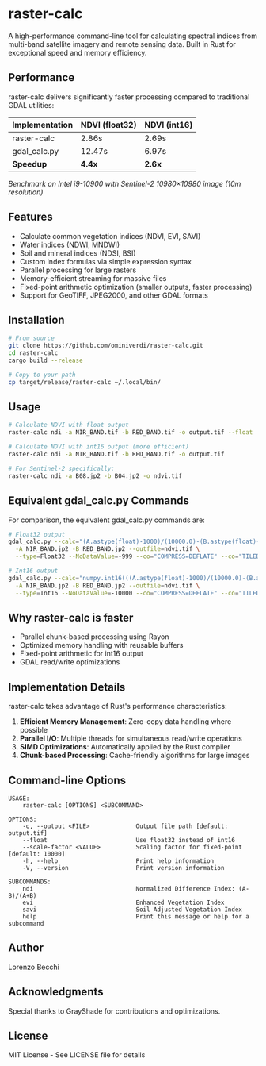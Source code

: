 # raster-calc

A high-performance command-line tool for calculating spectral indices from multi-band satellite imagery and remote sensing data. Built in Rust for exceptional speed and memory efficiency.

## Performance

raster-calc delivers significantly faster processing compared to traditional GDAL utilities:

| Implementation | NDVI (float32) | NDVI (int16) |
|----------------|---------------|--------------|
| raster-calc    | 2.86s         | 2.69s        |
| gdal_calc.py   | 12.47s        | 6.97s        |
| **Speedup**    | **4.4x**      | **2.6x**     |

*Benchmark on Intel i9-10900 with Sentinel-2 10980×10980 image (10m resolution)*

## Features

- Calculate common vegetation indices (NDVI, EVI, SAVI)
- Water indices (NDWI, MNDWI) 
- Soil and mineral indices (NDSI, BSI)
- Custom index formulas via simple expression syntax
- Parallel processing for large rasters
- Memory-efficient streaming for massive files
- Fixed-point arithmetic optimization (smaller outputs, faster processing)
- Support for GeoTIFF, JPEG2000, and other GDAL formats

## Installation

```bash
# From source
git clone https://github.com/ominiverdi/raster-calc.git
cd raster-calc
cargo build --release

# Copy to your path
cp target/release/raster-calc ~/.local/bin/
```

## Usage

```bash
# Calculate NDVI with float output
raster-calc ndi -a NIR_BAND.tif -b RED_BAND.tif -o output.tif --float

# Calculate NDVI with int16 output (more efficient)
raster-calc ndi -a NIR_BAND.tif -b RED_BAND.tif -o output.tif

# For Sentinel-2 specifically:
raster-calc ndi -a B08.jp2 -b B04.jp2 -o ndvi.tif
```

## Equivalent gdal_calc.py Commands

For comparison, the equivalent gdal_calc.py commands are:

```bash
# Float32 output
gdal_calc.py --calc="(A.astype(float)-1000)/(10000.0)-(B.astype(float)-1000)/(10000.0))/((A.astype(float)-1000)/(10000.0)+(B.astype(float)-1000)/(10000.0))" \
  -A NIR_BAND.jp2 -B RED_BAND.jp2 --outfile=ndvi.tif \
  --type=Float32 --NoDataValue=-999 --co="COMPRESS=DEFLATE" --co="TILED=YES"

# Int16 output  
gdal_calc.py --calc="numpy.int16(((A.astype(float)-1000)/(10000.0)-(B.astype(float)-1000)/(10000.0))/((A.astype(float)-1000)/(10000.0)+(B.astype(float)-1000)/(10000.0)) * 10000)" \
  -A NIR_BAND.jp2 -B RED_BAND.jp2 --outfile=ndvi.tif \
  --type=Int16 --NoDataValue=-10000 --co="COMPRESS=DEFLATE" --co="TILED=YES"
```

## Why raster-calc is faster

- Parallel chunk-based processing using Rayon
- Optimized memory handling with reusable buffers
- Fixed-point arithmetic for int16 output
- GDAL read/write optimizations

## Implementation Details

raster-calc takes advantage of Rust's performance characteristics:

1. **Efficient Memory Management**: Zero-copy data handling where possible
2. **Parallel I/O**: Multiple threads for simultaneous read/write operations
3. **SIMD Optimizations**: Automatically applied by the Rust compiler
4. **Chunk-based Processing**: Cache-friendly algorithms for large images

## Command-line Options

```
USAGE:
    raster-calc [OPTIONS] <SUBCOMMAND>

OPTIONS:
    -o, --output <FILE>             Output file path [default: output.tif]
    --float                         Use float32 instead of int16
    --scale-factor <VALUE>          Scaling factor for fixed-point [default: 10000]
    -h, --help                      Print help information
    -V, --version                   Print version information

SUBCOMMANDS:
    ndi                             Normalized Difference Index: (A-B)/(A+B)
    evi                             Enhanced Vegetation Index
    savi                            Soil Adjusted Vegetation Index
    help                            Print this message or help for a subcommand
```

## Author

Lorenzo Becchi

## Acknowledgments

Special thanks to GrayShade for contributions and optimizations.

## License

MIT License - See LICENSE file for details